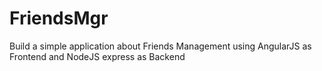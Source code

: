 # FriendsMgr
Build a simple application about Friends Management using AngularJS as Frontend and NodeJS express as Backend
